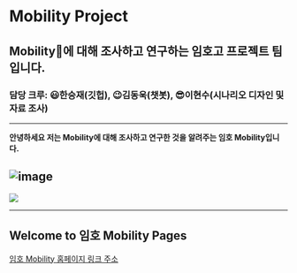 # Mobility Project
## Mobility🚗에 대해 조사하고 연구하는 임호고 프로젝트 팀입니다.
### 담당 크루: 😃한승재(깃헙), 😉김동욱(챗봇), 😎이현수(시나리오 디자인 및 자료 조사)

---


**안녕하세요 저는 Mobility에 대해 조사하고 연구한 것을 알려주는 임호 Mobility입니다.**

![image](https://user-images.githubusercontent.com/88136823/129297968-0a379212-f9a0-4097-a5f8-aee750bcd369.png)
---

![](https://user-images.githubusercontent.com/88136823/129297070-66f72551-a16c-4baa-a96d-d1b95f524563.png)

---

## Welcome to 임호 Mobility Pages

[임호 Mobility 홈페이지 링크 주소](https://dongwook12.github.io/chatbot/)


